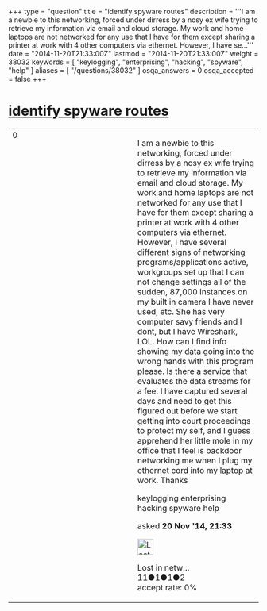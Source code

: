 +++
type = "question"
title = "identify spyware routes"
description = '''I am a newbie to this networking, forced under dirress by a nosy ex wife trying to retrieve my information via email and cloud storage. My work and home laptops are not networked for any use that I have for them except sharing a printer at work with 4 other computers via ethernet. However, I have se...'''
date = "2014-11-20T21:33:00Z"
lastmod = "2014-11-20T21:33:00Z"
weight = 38032
keywords = [ "keylogging", "enterprising", "hacking", "spyware", "help" ]
aliases = [ "/questions/38032" ]
osqa_answers = 0
osqa_accepted = false
+++

<div class="headNormal">

# [identify spyware routes](/questions/38032/identify-spyware-routes)

</div>

<div id="main-body">

<div id="askform">

<table id="question-table" style="width:100%;"><colgroup><col style="width: 50%" /><col style="width: 50%" /></colgroup><tbody><tr class="odd"><td style="width: 30px; vertical-align: top"><div class="vote-buttons"><div id="post-38032-score" class="post-score" title="current number of votes">0</div><div id="favorite-count" class="favorite-count"></div></div></td><td><div id="item-right"><div class="question-body"><p>I am a newbie to this networking, forced under dirress by a nosy ex wife trying to retrieve my information via email and cloud storage. My work and home laptops are not networked for any use that I have for them except sharing a printer at work with 4 other computers via ethernet. However, I have several different signs of networking programs/applications active, workgroups set up that I can not change settings all of the sudden, 87,000 instances on my built in camera I have never used, etc. She has very computer savy friends and I dont, but I have Wireshark, LOL. How can I find info showing my data going into the wrong hands with this program please. Is there a service that evaluates the data streams for a fee. I have captured several days and need to get this figured out before we start getting into court proceedings to protect my self, and I guess apprehend her little mole in my office that I feel is backdoor networking me when I plug my ethernet cord into my laptop at work. Thanks</p></div><div id="question-tags" class="tags-container tags">keylogging enterprising hacking spyware help</div><div id="question-controls" class="post-controls"></div><div class="post-update-info-container"><div class="post-update-info post-update-info-user"><p>asked <strong>20 Nov '14, 21:33</strong></p><img src="https://secure.gravatar.com/avatar/e48aa84e99ae2933cf2c3bb37a432aa9?s=32&amp;d=identicon&amp;r=g" class="gravatar" width="32" height="32" alt="Lost%20in%20networks&#39;s gravatar image" /><p>Lost in netw...<br />
<span class="score" title="11 reputation points">11</span><span title="1 badges"><span class="badge1">●</span><span class="badgecount">1</span></span><span title="1 badges"><span class="silver">●</span><span class="badgecount">1</span></span><span title="2 badges"><span class="bronze">●</span><span class="badgecount">2</span></span><br />
<span class="accept_rate" title="Rate of the user&#39;s accepted answers">accept rate:</span> <span title="Lost in networks has no accepted answers">0%</span></p></div></div><div id="comments-container-38032" class="comments-container"></div><div id="comment-tools-38032" class="comment-tools"></div><div class="clear"></div><div id="comment-38032-form-container" class="comment-form-container"></div><div class="clear"></div></div></td></tr></tbody></table>

</div>

</div>

